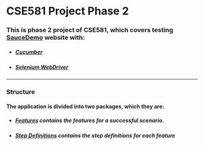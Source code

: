 # CSE581 Project Phase 2

### This is phase 2 project of CSE581, which covers testing [SauceDemo](https://www.saucedemo.com/) website with:

*  ##### [Cucumber](https://cucumber.io/)
*  ##### [Selenium WebDriver](https://www.selenium.dev/)

***

### Structure

#### The application is divided into two packages, which they are:

* ##### [Features](https://github.com/alialbaali/CSE581-Cucumber/tree/main/src/test/resources/features) contains the features for a successful scenario.
* ##### [Step Definitions](https://github.com/alialbaali/CSE581-Cucumber/tree/main/src/test/kotlin/features) contains the step definitions for each feature